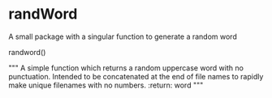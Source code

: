 # randWord
A small package with a singular function to generate a random word

randword()

"""
    A simple function which returns a random uppercase word with no punctuation.
    Intended to be concatenated at the end of file names to rapidly make unique filenames with no numbers.
    :return: word
"""
